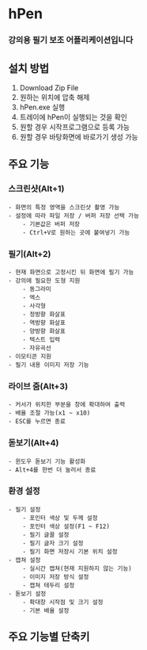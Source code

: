 # hPen
### 강의용 필기 보조 어플리케이션입니다

## 설치 방법
1. Download Zip File
2. 원하는 위치에 압축 해제
3. hPen.exe 실행
4. 트레이에 hPen이 실행되는 것을 확인
5. 원할 경우 시작프로그램으로 등록 가능
6. 원할 경우 바탕화면에 바로가기 생성 가능

## 주요 기능
### 스크린샷(Alt+1)
	- 화면의 특정 영역을 스크린샷 촬영 가능
	- 설정에 따라 파일 저장 / 버퍼 저장 선택 가능
		- 기본값은 버퍼 저장
		- Ctrl+V로 원하는 곳에 붙여넣기 가능
### 필기(Alt+2)
	- 현재 화면으로 고정시킨 뒤 화면에 필기 가능
	- 강의에 필요한 도형 지원
		- 동그라미
		- 엑스
		- 사각형
		- 정방향 화살표
		- 역방향 화살표
		- 양방향 화살표
		- 텍스트 입력
		- 자유곡선
	- 이모티콘 지원
	- 필기 내용 이미지 저장 기능
### 라이브 줌(Alt+3)
	- 커서가 위치한 부분을 창에 확대하여 출력
	- 배율 조절 가능(x1 ~ x10)
	- ESC를 누르면 종료
### 돋보기(Alt+4)
	- 윈도우 돋보기 기능 활성화
	- Alt+4를 한번 더 눌러서 종료
### 환경 설정
	- 필기 설정
		- 포인터 색상 및 두께 설정
		- 포인터 색상 설정(F1 ~ F12)
		- 필기 글꼴 설정
		- 필기 글자 크기 설정
		- 필기 화면 저장시 기본 위치 설정
	- 캡쳐 설정
		- 실시간 캡쳐(현재 지원하지 않는 기능)
		- 이미지 저장 방식 설정
		- 캡쳐 테두리 설정
	- 돋보기 설정
		- 확대창 시작점 및 크기 설정
		- 기본 배율 설정

## 주요 기능별 단축키
### 



